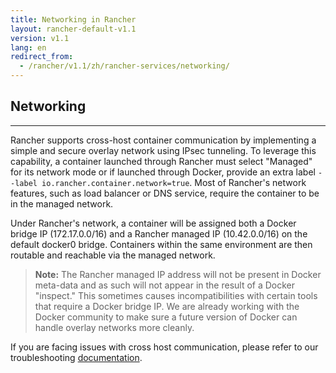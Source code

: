 ```yaml
---
title: Networking in Rancher
layout: rancher-default-v1.1
version: v1.1
lang: en
redirect_from:
  - /rancher/v1.1/zh/rancher-services/networking/
---
```


## Networking
---

Rancher supports cross-host container communication by implementing a simple and secure overlay network using IPsec tunneling.  To leverage this capability, a container launched through Rancher must select "Managed" for its network mode or if launched through Docker, provide an extra label `--label io.rancher.container.network=true`.  Most of Rancher's network features, such as load balancer or DNS service, require the container to be in the managed network.

Under Rancher's network, a container will be assigned both a Docker bridge IP (172.17.0.0/16) and a Rancher managed IP (10.42.0.0/16) on the default docker0 bridge.  Containers within the same environment are then routable and reachable via the managed network.

> **Note:** The Rancher managed IP address will not be present in Docker meta-data and as such will not appear in the result of a Docker "inspect." This sometimes causes incompatibilities with certain tools that require a Docker bridge IP. We are already working with the Docker community to make sure a future version of Docker can handle overlay networks more cleanly.

If you are facing issues with cross host communication, please refer to our troubleshooting [documentation]({{site.baseurl}}/rancher/{{page.version}}/{{page.lang}}/faqs/troubleshooting/#cross-host-communication).

